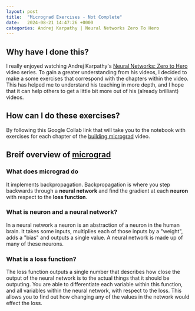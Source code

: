 ```yaml
---
layout: post
title:  "Micrograd Exercises - Not Complete"
date:   2024-08-21 14:47:26 +0000
categories: Andrej Karpathy | Neural Networks Zero To Hero
---
```

## Why have I done this?
I really enjoyed watching Andrej Karpathy's [Neural Networks: Zero to Hero][zero2hero-series] video series. To gain a greater understanding from his videos, I decided to make a some exercises that correspond with the chapters within the video. This has helped me to understand his teaching in more depth, and I hope that it can help others to get a little bit more out of his (already brilliant) videos.

## How can I do these exercises?
By following this Google Collab link that will take you to the notebook with exercises for each chapter of the [building micrograd][mgrad-video] video.


## Breif overview of [micrograd][mgrad-gh]
### What does micrograd do
It implements backpropagation. Backpropagation is where you step backwards through a __neural network__ and find the gradient at each __neuron__ with respect to the __loss function__.

### What is neuron and a neural network?
In a neural network a neuron is an abstraction of a neuron in the human brain. It takes some inputs, multiplies each of those inputs by a "weight", adds a "bias" and outputs a single value. A neural network is made up of many of these neurons.

### What is a loss function?
The loss function outputs a single number that describes how close the output of the neural network is to the actual things that it should be outputing. You are able to differentiate each variable within this function, and all variables within the neural network, with respect to the loss. This allows you to find out how changing any of the values in the network would effect the loss.

[mgrad-video]: https://www.youtube.com/watch?v=VMj-3S1tku0
[mgrad-gh]: https://github.com/karpathy/micrograd
[zero2hero-series]: https://www.youtube.com/playlist?list=PLAqhIrjkxbuWI23v9cThsA9GvCAUhRvKZ